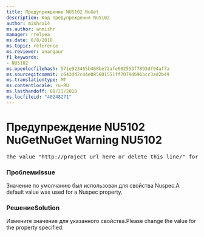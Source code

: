 ```yaml
---
title: Предупреждение NU5102 NuGet
description: Код предупреждения NU5102
author: mishra14
ms.author: anmishr
manager: rrelyea
ms.date: 8/8/2018
ms.topic: reference
ms.reviewer: anangaur
f1_keywords:
- NU5102
ms.openlocfilehash: 571e923465b468be72afe602553f7893df94af7a
ms.sourcegitcommit: c643dd2c44e085601551ff7079d696bcc3ad2b49
ms.translationtype: MT
ms.contentlocale: ru-RU
ms.lasthandoff: 08/21/2018
ms.locfileid: "40248271"
---
```

# <a name="nuget-warning-nu5102"></a><span data-ttu-id="0be71-103">Предупреждение NU5102 NuGet</span><span class="sxs-lookup"><span data-stu-id="0be71-103">NuGet Warning NU5102</span></span>
<pre>The value "http://project_url_here_or_delete_this_line/" for ProjectUrl is a sample value and should be removed. Replace it with an appropriate value or remove it and rebuild your package.</pre>

### <a name="issue"></a><span data-ttu-id="0be71-104">Проблеми</span><span class="sxs-lookup"><span data-stu-id="0be71-104">Issue</span></span>

<span data-ttu-id="0be71-105">Значение по умолчанию был использован для свойства Nuspec.</span><span class="sxs-lookup"><span data-stu-id="0be71-105">A default value was used for a Nuspec property.</span></span>


### <a name="solution"></a><span data-ttu-id="0be71-106">Решение</span><span class="sxs-lookup"><span data-stu-id="0be71-106">Solution</span></span>

<span data-ttu-id="0be71-107">Измените значение для указанного свойства.</span><span class="sxs-lookup"><span data-stu-id="0be71-107">Please change the value for the property specified.</span></span>

